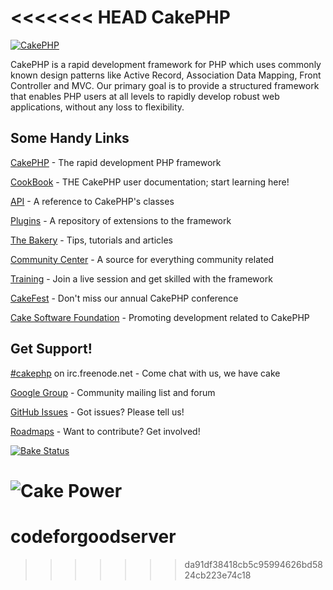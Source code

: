 <<<<<<< HEAD
CakePHP
=======

[![CakePHP](http://cakephp.org/img/cake-logo.png)](http://www.cakephp.org)

CakePHP is a rapid development framework for PHP which uses commonly known design patterns like Active Record, Association Data Mapping, Front Controller and MVC.
Our primary goal is to provide a structured framework that enables PHP users at all levels to rapidly develop robust web applications, without any loss to flexibility.

Some Handy Links
----------------

[CakePHP](http://www.cakephp.org) - The rapid development PHP framework

[CookBook](http://book.cakephp.org) - THE CakePHP user documentation; start learning here!

[API](http://api.cakephp.org) - A reference to CakePHP's classes

[Plugins](http://plugins.cakephp.org/) - A repository of extensions to the framework

[The Bakery](http://bakery.cakephp.org) - Tips, tutorials and articles

[Community Center](http://community.cakephp.org) - A source for everything community related

[Training](http://training.cakephp.org) - Join a live session and get skilled with the framework

[CakeFest](http://cakefest.org) - Don't miss our annual CakePHP conference

[Cake Software Foundation](http://cakefoundation.org) - Promoting development related to CakePHP

Get Support!
------------

[#cakephp](http://webchat.freenode.net/?channels=#cakephp) on irc.freenode.net - Come chat with us, we have cake

[Google Group](https://groups.google.com/group/cake-php) - Community mailing list and forum

[GitHub Issues](https://github.com/cakephp/cakephp/issues) - Got issues? Please tell us!

[Roadmaps](https://github.com/cakephp/cakephp/wiki#roadmaps) - Want to contribute? Get involved!

[![Bake Status](https://secure.travis-ci.org/cakephp/cakephp.png?branch=master)](http://travis-ci.org/cakephp/cakephp)

![Cake Power](https://raw.github.com/cakephp/cakephp/master/lib/Cake/Console/Templates/skel/webroot/img/cake.power.gif)
=======
codeforgoodserver
=================
>>>>>>> da91df38418cb5c95994626bd5824cb223e74c18
